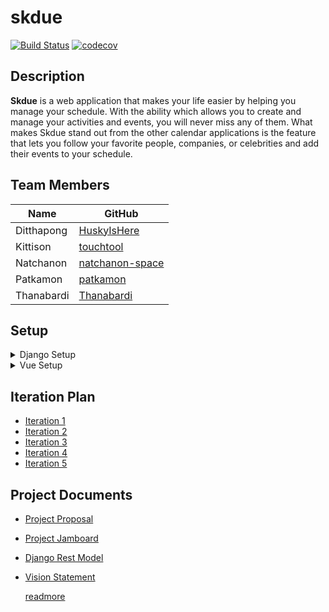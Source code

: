 # skdue
[![Build Status](https://app.travis-ci.com/patkamon/skdue.svg?branch=apply-ci)](https://app.travis-ci.com/patkamon/skdue) [![codecov](https://codecov.io/gh/patkamon/skdue/branch/apply-ci/graph/badge.svg?token=5EZP9GP4CX)](https://codecov.io/gh/patkamon/skdue)


## Description

**Skdue** is a web application that makes your life easier by helping you manage your schedule. With the ability which allows you to create and manage your activities and events, you will never miss any of them. What makes Skdue stand out from the other calendar applications is the feature that lets you follow your favorite people, companies, or celebrities and add their events to your schedule.

## Team Members

| Name    | GitHub                                                                                 |
| ----------------- | ---------------------------------------------------------------------------------------- |
| Ditthapong         | [HuskyIsHere](https://github.com/HuskyIsHere)  |
| Kittison  | [touchtool](https://github.com/touchtool)                                           |
| Natchanon | [natchanon-space](https://github.com/natchanon-space)                                                    |
| Patkamon | [patkamon](https://github.com/patkamon)                                                    |
| Thanabardi | [Thanabardi](https://github.com/Thanabardi)                                                     |

## Setup
<details>
  <summary> Django Setup </summary>
  <p>

  ```
  # activate virtual environment
  source venv/bin/activate
  ```
  ```
  # install dependencies
  pip install -r requirements.txt
  ```
  ```
  # setup database
  python manage.py migrate
  python manage.py loaddata calendar_data
  ```
  ```
  # run server and explorer api
  python manage.py runserver
  ```
  </p>
    </details>

<details>
  <summary> Vue Setup </summary>
  <p>  

  ```
  # install vue
  npm install -g @vue/cli
  ```
  ```
  # install dependencies
  cd calendar_vue
  npm install
  ```
  ```
  # run frontend sever
  npm run serve
  ```
  </p>
    </details>


## Iteration Plan

- [Iteration 1](/../../wiki/Iteration-Plan-1)
- [Iteration 2](/../../wiki/Iteration-Plan-2)
- [Iteration 3](/../../wiki/Iteration-Plan-3)
- [Iteration 4](/../../wiki/Iteration-Plan-4)
- [Iteration 5](/../../wiki/Iteration-Plan-5)

## Project Documents

* [Project Proposal](https://docs.google.com/document/d/1ZdIS9-_TD_CAAROzRfGB1QxAL8mmSFebVxw4AjWr2yQ/edit#heading=h.pe6wpztc0dwa)
* [Project Jamboard](https://jamboard.google.com/d/1iB_wpYj0qTMekB9jfVZLBmZ4JiU3f6bvgBLjktGU23o/edit?usp=sharing)
* [Django Rest Model](https://drive.google.com/file/d/1Xu2_mMAfK72p_U584PJ2d0ifFIC8Fjo2/view?usp=sharing)
* [Vision Statement](./Vision-Statement)

  [readmore](/../../wiki#project-documents)
